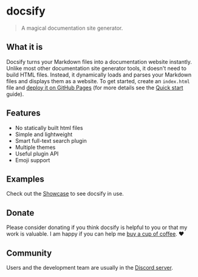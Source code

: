 # docsify

> A magical documentation site generator.

## What it is

Docsify turns your Markdown files into a documentation website instantly. Unlike most other documentation site generator tools, it doesn't need to build HTML files. Instead, it dynamically loads and parses your Markdown files and displays them as a website. To get started, create an `index.html` file and [deploy it on GitHub Pages](deploy.md) (for more details see the [Quick start](quickstart.md) guide).

## Features

- No statically built html files
- Simple and lightweight
- Smart full-text search plugin
- Multiple themes
- Useful plugin API
- Emoji support

## Examples

Check out the [Showcase](https://github.com/docsifyjs/awesome-docsify#showcase) to see docsify in use.

## Donate

Please consider donating if you think docsify is helpful to you or that my work is valuable. I am happy if you can help me [buy a cup of coffee](https://github.com/QingWei-Li/donate). :heart:

## Community

Users and the development team are usually in the [Discord server](https://discord.gg/3NwKFyR).
